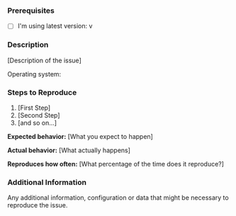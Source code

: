<!--

Have you read Code of Conduct? By filing an Issue, you are expected to comply with it, including treating everyone with respect: https://github.com/hovancik/stretchly/blob/master/CODE_OF_CONDUCT.md

-->

### Prerequisites

- [ ] I'm using latest version: v <!-- type your version from `About` window -->

### Description

[Description of the issue]

Operating system: <!-- type your OS and version -->

### Steps to Reproduce

1. [First Step]
2. [Second Step]
3. [and so on...]

**Expected behavior:** [What you expect to happen]

**Actual behavior:** [What actually happens]

**Reproduces how often:** [What percentage of the time does it reproduce?]

### Additional Information

Any additional information, configuration or data that might be necessary to reproduce the issue.
